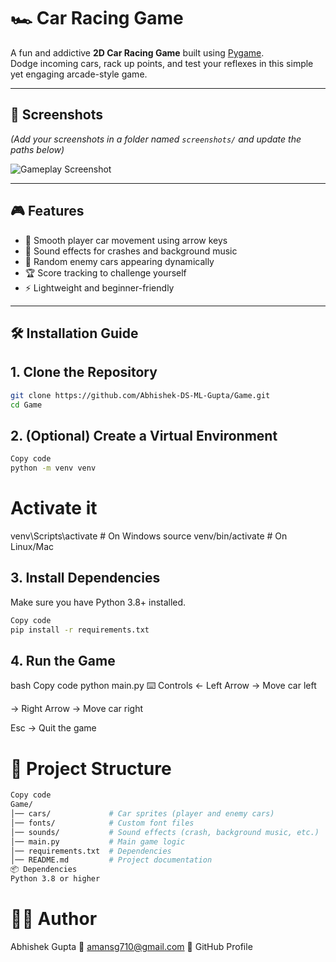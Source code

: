 # 🏎️ Car Racing Game

A fun and addictive **2D Car Racing Game** built using [Pygame](https://www.pygame.org/).  
Dodge incoming cars, rack up points, and test your reflexes in this simple yet engaging arcade-style game.

---

## 📸 Screenshots
*(Add your screenshots in a folder named `screenshots/` and update the paths below)*

![Gameplay Screenshot](screenshots/gameplay.png)

---

## 🎮 Features
- 🚗 Smooth player car movement using arrow keys  
- 🎵 Sound effects for crashes and background music  
- 🎲 Random enemy cars appearing dynamically  
- 🏆 Score tracking to challenge yourself  
- ⚡ Lightweight and beginner-friendly  

---

## 🛠️ Installation Guide

## 1. Clone the Repository
```bash
git clone https://github.com/Abhishek-DS-ML-Gupta/Game.git
cd Game
```
## 2. (Optional) Create a Virtual Environment
```bash
Copy code
python -m venv venv
```
# Activate it
venv\Scripts\activate      # On Windows
source venv/bin/activate   # On Linux/Mac
## 3. Install Dependencies
Make sure you have Python 3.8+ installed.

```bash
Copy code
pip install -r requirements.txt
```

## 4. Run the Game
bash
Copy code
python main.py
⌨️ Controls
← Left Arrow → Move car left

→ Right Arrow → Move car right

Esc → Quit the game

# 📂 Project Structure
```bash
Copy code
Game/
│── cars/             # Car sprites (player and enemy cars)
│── fonts/            # Custom font files
│── sounds/           # Sound effects (crash, background music, etc.)
│── main.py           # Main game logic
│── requirements.txt  # Dependencies
│── README.md         # Project documentation
📦 Dependencies
Python 3.8 or higher
```

# 👨‍💻 Author
Abhishek Gupta
📧 amansg710@gmail.com
🔗 GitHub Profile
